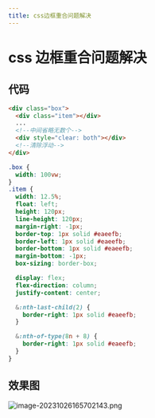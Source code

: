 ```yaml
---
title: css边框重合问题解决
---
```


# css 边框重合问题解决

## 代码

```html
<div class="box">
  <div class="item"></div>
  ...
  <!--中间省略无数个-->
  <div style="clear: both"></div>
  <!--清除浮动-->
</div>
```

```css
.box {
  width: 100vw;
}
.item {
  width: 12.5%;
  float: left;
  height: 120px;
  line-height: 120px;
  margin-right: -1px;
  border-top: 1px solid #eaeefb;
  border-left: 1px solid #eaeefb;
  border-bottom: 1px solid #eaeefb;
  margin-bottom: -1px;
  box-sizing: border-box;

  display: flex;
  flex-direction: column;
  justify-content: center;

  &:nth-last-child(2) {
    border-right: 1px solid #eaeefb;
  }

  &:nth-of-type(8n + 8) {
    border-right: 1px solid #eaeefb;
  }
}
```

## 效果图

![image-20231026165702143.png](https://s2.loli.net/2023/10/26/9j2GLAwWZH7zKJd.png)
